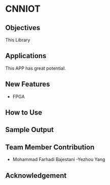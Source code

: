# CNNIOT


## Objectives
This  Library


## Applications
This APP has great potential.

## New Features

* FPGA

## How to Use


## Sample Output


## Team Member Contribution
- Mohammad Farhadi Bajestani
-Yezhou Yang


## Acknowledgement


